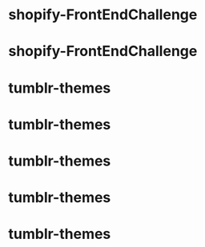 # shopify-FrontEndChallenge
# shopify-FrontEndChallenge
# tumblr-themes
# tumblr-themes
# tumblr-themes
# tumblr-themes
# tumblr-themes
